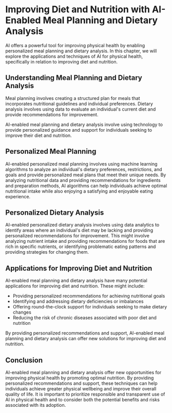Improving Diet and Nutrition with AI-Enabled Meal Planning and Dietary Analysis
==============================================================================================================================================

AI offers a powerful tool for improving physical health by enabling personalized meal planning and dietary analysis. In this chapter, we will explore the applications and techniques of AI for physical health, specifically in relation to improving diet and nutrition.

Understanding Meal Planning and Dietary Analysis
------------------------------------------------

Meal planning involves creating a structured plan for meals that incorporates nutritional guidelines and individual preferences. Dietary analysis involves using data to evaluate an individual's current diet and provide recommendations for improvement.

AI-enabled meal planning and dietary analysis involve using technology to provide personalized guidance and support for individuals seeking to improve their diet and nutrition.

Personalized Meal Planning
--------------------------

AI-enabled personalized meal planning involves using machine learning algorithms to analyze an individual's dietary preferences, restrictions, and goals and provide personalized meal plans that meet their unique needs. By analyzing nutritional data and providing recommendations for ingredients and preparation methods, AI algorithms can help individuals achieve optimal nutritional intake while also enjoying a satisfying and enjoyable eating experience.

Personalized Dietary Analysis
-----------------------------

AI-enabled personalized dietary analysis involves using data analytics to identify areas where an individual's diet may be lacking and providing personalized recommendations for improvement. This might involve analyzing nutrient intake and providing recommendations for foods that are rich in specific nutrients, or identifying problematic eating patterns and providing strategies for changing them.

Applications for Improving Diet and Nutrition
---------------------------------------------

AI-enabled meal planning and dietary analysis have many potential applications for improving diet and nutrition. These might include:

* Providing personalized recommendations for achieving nutritional goals
* Identifying and addressing dietary deficiencies or imbalances
* Offering round-the-clock support for individuals seeking to make dietary changes
* Reducing the risk of chronic diseases associated with poor diet and nutrition

By providing personalized recommendations and support, AI-enabled meal planning and dietary analysis can offer new solutions for improving diet and nutrition.

Conclusion
----------

AI-enabled meal planning and dietary analysis offer new opportunities for improving physical health by promoting optimal nutrition. By providing personalized recommendations and support, these techniques can help individuals achieve greater physical wellbeing and improve their overall quality of life. It is important to prioritize responsible and transparent use of AI in physical health and to consider both the potential benefits and risks associated with its adoption.


